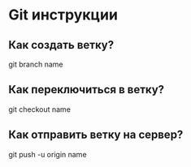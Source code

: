 # Git инструкции

## Как создать ветку?

git branch name

## Как переключиться в ветку?

git checkout name

## Как отправить ветку на сервер?

git push -u origin name